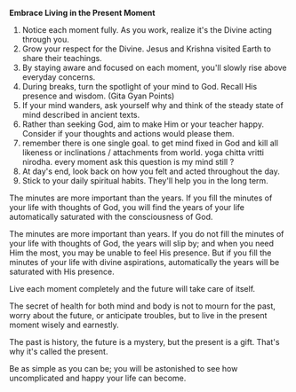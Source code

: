 **Embrace Living in the Present Moment** 
1. Notice each moment fully. As you work, realize it's the Divine acting through you.
2. Grow your respect for the Divine. Jesus and Krishna visited Earth to share their teachings.
3. By staying aware and focused on each moment, you'll slowly rise above everyday concerns.
4. During breaks, turn the spotlight of your mind to God. Recall His presence and wisdom. (Gita Gyan Points) 
5. If your mind wanders, ask yourself why and think of the steady state of mind described in ancient texts.
7. Rather than seeking God, aim to make Him or your teacher happy. Consider if your thoughts and actions would please them.
8. remember there is one single goal. to get mind fixed in God and kill all likeness or inclinations / attachments from world. yoga chitta vritti nirodha. every moment ask this question is my mind still ?
8. At day's end, look back on how you felt and acted throughout the day.
10. Stick to your daily spiritual habits. They'll help you in the long term.

The minutes are more important than the years. If you fill the minutes of your life with thoughts of God, you will find the years of your life automatically saturated with the consciousness of God.

The minutes are more important than years. If you do not fill the minutes of your life with thoughts of God, the years will slip by; and when you need Him the most, you may be unable to feel His presence. But if you fill the minutes of your life with divine aspirations, automatically the years will be saturated with His presence.

Live each moment completely and the future will take care of itself.

The secret of health for both mind and body is not to mourn for the past, worry about the future, or anticipate troubles, but to live in the present moment wisely and earnestly.

The past is history, the future is a mystery, but the present is a gift. That's why it's called the present.

Be as simple as you can be; you will be astonished to see how uncomplicated and happy your life can become.